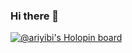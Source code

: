 ### Hi there 👋

[![@ariyibi's Holopin board](https://holopin.me/ariyibi)](https://holopin.io/@ariyibi)
<!--
**Ariyibi-Baseet/Ariyibi-Baseet** is a ✨ _special_ ✨ repository because its `README.md` (this file) appears on your GitHub profile.

Here are some ideas to get you started:

- 🔭 I’m currently working on ...
- 🌱 I’m currently learning ...
- 👯 I’m looking to collaborate on ...
- 🤔 I’m looking for help with ...
- 💬 Ask me about ...
- 📫 How to reach me: ...
- 😄 Pronouns: ...
- ⚡ Fun fact: ...
-->
